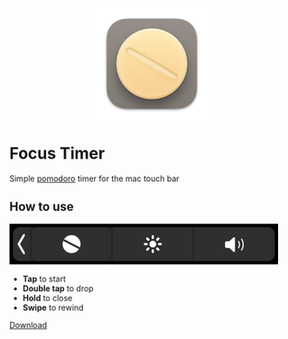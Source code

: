 <div align="center">
	<img src="FocusTimer/System/Icons.xcassets/AppIcon.appiconset/icon-256.png" width="200" height="200">
</div>

# Focus Timer

Simple [pomodoro](https://en.wikipedia.org/wiki/Pomodoro_Technique) timer for the mac touch bar    

## How to use

![Screenshot](preview.gif)

- **Tap** to start
- **Double tap** to drop
- **Hold** to close
- **Swipe** to rewind

[Download](https://github.com/aloshev/FocusTimer/releases/latest/download/FocusTimer.zip)